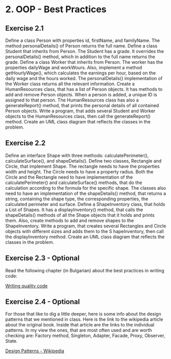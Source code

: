 # 2. OOP - Best Practices

## Exercise 2.1

Define a class Person with properties id, firstName, and familyName. The method personalDetails() of Person returns the 
full name. Define a class Student that inherits from Person. The Student has a grade. It overrides the personalDetails() 
method, which in addition to the full name returns the grade. Define a class Worker that inherits from Person. The worker 
has the properties dailyWage and workWours. Also, implement a method getHourlyWage(), which calculates the earnings per hour, 
based on the daily wage and the hours worked. The personalDetails() implementation of the Worker class returns all the 
relevant information. Create a HumanResources class, that has a list of Person objects. It has methods to add and remove 
Person objects. When a person is added, a unique ID is assigned to that person. The HumanResources class has also a 
generateReport() method, that prints the personal details of all contained Person objects. Write a program, that adds 
several Student and Worker objects to the HumanResources class, then call the generateReport() method. Create an UML 
class diagram that reflects the classes in the problem.

## Exercise 2.2

Define an interface Shape with three methods: calculatePerimeter(), calculateSurface(), and shapeDetails(). 
Define two classes, Rectangle and Circle, that implement Shape. The rectangle needs to have the properties width and 
height. The Circle needs to have a property radius. Both the Circle and the Rectangle need to have implementation of 
the calculatePerimeter() and calculateSurface() methods, that do the calculation according to the formula for the 
specific shape. The classes also need to have an implementation of the shapeDetails() method, that returns a string, 
containing the shape type, the corresponding properties, the calculated perimeter and surface. Define a ShapeInventory 
class, that holds a List of Shapes. It has a displayInventory() method, that calls the shapeDetails() methods of all 
the Shape objects that it holds and prints them. Also, create methods to add and remove shapes to the ShapeInventory. 
Write a program, that creates several Rectangles and Circle objects with different sizes and adds them to the S
hapeInventory, then call the displayInventory method. Create an UML class diagram that reflects the classes in the 
problem.

## Exercise 2.3 - Optional

Read the following chapter (in Bulgarian) about the best practices in writing code:

[Writing quality code](https://introprogramming.info/intro-java-book/read-online/glava21-kachestven-programen-kod/)

## Exercise 2.4 - Optional

For those that like to dig a little deeper, here is some info about the design patterns that we mentioned in class. 
Here is the link to the wikipedia article about the original book. Inside that article are the links to the individual 
patterns. In my view the ones, that are most often used and are worth checking are: Factory method, Singleton, Adapter, 
Facade, Proxy, Observer, State.

[Design Patterns - Wikipedia](https://en.wikipedia.org/wiki/Design_Patterns)